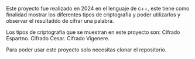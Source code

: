 Este proyecto fue realizado en 2024 en el lenguaje de c++, este tiene como finalidad mostrar los diferentes tipos de criptografia y poder utilizarlos y observar el resultaddo de cifrar una palabra.

Los tipos de criptografia que se muestran en este proyecto son:
Cifrado Espartno.
Cifrado Cesar.
Cifrado Vigenere.


Para poder usar este proyecto solo necesitas clonar el repositorio.
